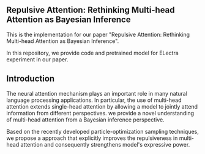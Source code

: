 ## Repulsive Attention: Rethinking Multi-head Attention as Bayesian Inference
This is the implementation for our paper "Repulsive Attention: 
Rethinking Multi-head Attention as Bayesian Inference".

In this repository, we provide code and pretrained model for ELectra experiment in our paper.



## Introduction

The neural attention mechanism plays an important role in many natural
language processing applications. In particular, the use of multi-head 
attention extends single-head attention by allowing a model to jointly
attend information from different perspectives. 
we provide a novel understanding of multi-head attention from a Bayesian inference perspective. 

Based on the recently developed particle-optimization sampling techniques,
we propose a approach that explicitly improves the repulsiveness
in multi-head attention and consequently strengthens model's expressive power.

